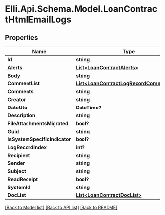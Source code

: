 # Elli.Api.Schema.Model.LoanContractHtmlEmailLogs
## Properties

Name | Type | Description | Notes
------------ | ------------- | ------------- | -------------
**Id** | **string** |  | [optional] 
**Alerts** | [**List&lt;LoanContractAlerts&gt;**](LoanContractAlerts.md) |  | [optional] 
**Body** | **string** |  | [optional] 
**CommentList** | [**List&lt;LoanContractLogRecordCommentList&gt;**](LoanContractLogRecordCommentList.md) |  | [optional] 
**Comments** | **string** |  | [optional] 
**Creator** | **string** |  | [optional] 
**DateUtc** | **DateTime?** |  | [optional] 
**Description** | **string** |  | [optional] 
**FileAttachmentsMigrated** | **bool?** |  | [optional] 
**Guid** | **string** |  | [optional] 
**IsSystemSpecificIndicator** | **bool?** |  | [optional] 
**LogRecordIndex** | **int?** |  | [optional] 
**Recipient** | **string** |  | [optional] 
**Sender** | **string** |  | [optional] 
**Subject** | **string** |  | [optional] 
**ReadReceipt** | **bool?** |  | [optional] 
**SystemId** | **string** |  | [optional] 
**DocList** | [**List&lt;LoanContractDocList&gt;**](LoanContractDocList.md) |  | [optional] 

[[Back to Model list]](../README.md#documentation-for-models) [[Back to API list]](../README.md#documentation-for-api-endpoints) [[Back to README]](../README.md)

